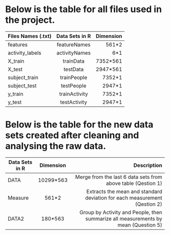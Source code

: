 # Below is the table for all files used in the project.


| Files Names (.txt) | Data Sets in R |  Dimension  |
| ------------- |:-------------:| -----:|
| features      | featureNames | 561*2 |
| activity_labels      | activityNames      |   6*1 |
| X_train |      trainData |  7352*561   |
| X_test |  testData | 2947*561|
| subject_train| trainPeople |  7352*1|
|subject_test| testPeople| 2947*1 |
|y_train| trainActivity| 7352*1 |
|y_test| testActivity| 2947*1 |


# Below is the table for the new data sets created after cleaning and analysing the raw data.
| Data Sets in R |  Dimension  | Description
| ------------- |:-------------:| -----:|
| DATA      |   10299*563 | Merge from the last 6 data sets from above table (Qestion 1) |
| Measure |    561*2 |  Extracts the mean and standard deviation for each measurement (Qestion 2)   |
| DATA2      | 180*563      |  Group by Activity and People, then summarize all measurements by mean (Question 5)  |

